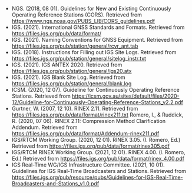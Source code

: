 - NGS. (2018, 08 01). Guidelines for New and Existing Continuously Operating Reference Stations (CORS). Retrieved from https://www.ngs.noaa.gov/PUBS_LIB/CORS_guidelines.pdf
- IGS. (2021). International GNSS Standards and Formats. Retrieved from https://files.igs.org/pub/data/format/
- IGS. (2021). Naming Conventions for GNSS Equipment. Retrieved from https://files.igs.org/pub/station/general/rcvr_ant.tab
- IGS. (2018). Instructions for Filling out IGS Site Logs. Retrieved from https://files.igs.org/pub/station/general/sitelog_instr.txt
- IGS. (2021). IGS ANTEX 2020. Retrieved from https://files.igs.org/pub/station/general/igs20.atx
- IGS. (2021). IGS Blank Site Log. Retrieved from https://files.igs.org/pub/station/general/blank.log
- ICSM. (2020, 12 07). Guideline for Continuously Operating Reference Stations. Retrieved from https://icsm.gov.au/sites/default/files/2020-12/Guideline-for-Continuously-Operating-Reference-Stations_v2.2.pdf
- Gurtner, W. (2007, 12 10). RINEX 2.11. Retrieved from https://files.igs.org/pub/data/format/rinex211.txt
Romero, I., & Ruddick, R. (2020, 07 06). RINEX 2.11: Compression Method Clarification Addendum. Retrieved from https://files.igs.org/pub/data/format/Addendum-rinex211.pdf
- IGS/RTCM Working Group. (2020, 12 01). RINEX 3.05. (I. Romero, Ed.) Retrieved from https://files.igs.org/pub/data/format/rinex305.pdf
- IGS/RTCM RINEX Working Group. (2021, 12 01). RINEX 4.00. (I. Romero, Ed.) Retrieved from https://files.igs.org/pub/data/format/rinex_4.00.pdf
- IGS Real-Time WG/IGS Infrastructure Committee. (2021, 10 01). Guidelines for IGS Real-Time Broadcasters and Stations. Retrieved from https://files.igs.org/pub/resource/pubs/Guidelines-for-IGS-Real-Time-Broadcasters-and-Stations_v1.0.pdf